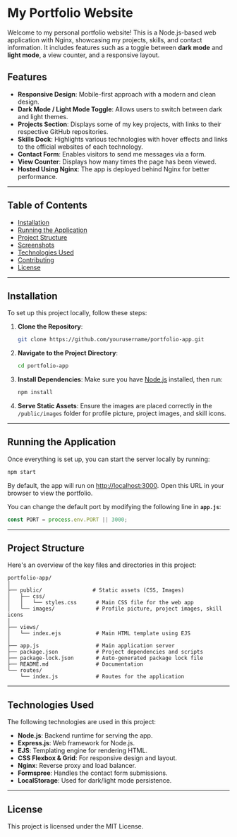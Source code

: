 # My Portfolio Website

Welcome to my personal portfolio website! This is a Node.js-based web application with Nginx, showcasing my projects, skills, and contact information. It includes features such as a toggle between **dark mode** and **light mode**, a view counter, and a responsive layout. 

## Features

- **Responsive Design**: Mobile-first approach with a modern and clean design.
- **Dark Mode / Light Mode Toggle**: Allows users to switch between dark and light themes.
- **Projects Section**: Displays some of my key projects, with links to their respective GitHub repositories.
- **Skills Dock**: Highlights various technologies with hover effects and links to the official websites of each technology.
- **Contact Form**: Enables visitors to send me messages via a form.
- **View Counter**: Displays how many times the page has been viewed.
- **Hosted Using Nginx**: The app is deployed behind Nginx for better performance.

---

## Table of Contents

- [Installation](#installation)
- [Running the Application](#running-the-application)
- [Project Structure](#project-structure)
- [Screenshots](#screenshots)
- [Technologies Used](#technologies-used)
- [Contributing](#contributing)
- [License](#license)

---

## Installation

To set up this project locally, follow these steps:

1. **Clone the Repository**:
   ```bash
   git clone https://github.com/yourusername/portfolio-app.git
   ```

2. **Navigate to the Project Directory**:
   ```bash
   cd portfolio-app
   ```

3. **Install Dependencies**:
   Make sure you have [Node.js](https://nodejs.org/) installed, then run:
   ```bash
   npm install
   ```

4. **Serve Static Assets**:
   Ensure the images are placed correctly in the `/public/images` folder for profile picture, project images, and skill icons.

---

## Running the Application

Once everything is set up, you can start the server locally by running:

```bash
npm start
```

By default, the app will run on [http://localhost:3000](http://localhost:3000). Open this URL in your browser to view the portfolio.

You can change the default port by modifying the following line in **`app.js`**:
```javascript
const PORT = process.env.PORT || 3000;
```

---

## Project Structure

Here's an overview of the key files and directories in this project:

```
portfolio-app/
│
├── public/                # Static assets (CSS, Images)
│   ├── css/
│   │   └── styles.css      # Main CSS file for the web app
│   └── images/             # Profile picture, project images, skill icons
│
├── views/
│   └── index.ejs           # Main HTML template using EJS
│
├── app.js                  # Main application server
├── package.json            # Project dependencies and scripts
├── package-lock.json       # Auto-generated package lock file
├── README.md               # Documentation
└── routes/
    └── index.js            # Routes for the application
```

---

## Technologies Used

The following technologies are used in this project:

- **Node.js**: Backend runtime for serving the app.
- **Express.js**: Web framework for Node.js.
- **EJS**: Templating engine for rendering HTML.
- **CSS Flexbox & Grid**: For responsive design and layout.
- **Nginx**: Reverse proxy and load balancer.
- **Formspree**: Handles the contact form submissions.
- **LocalStorage**: Used for dark/light mode persistence.

---

## License

This project is licensed under the MIT License.
